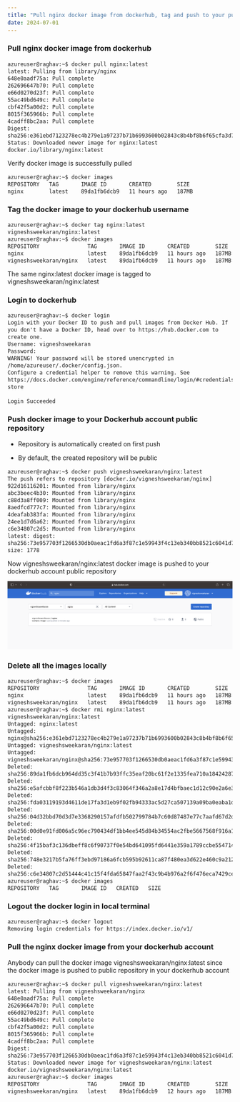 ```yaml
---
title: "Pull nginx docker image from dockerhub, tag and push to your public repo in dockerhub account"
date: 2024-07-01
---
```


### Pull nginx docker image from dockerhub

```
azureuser@raghav:~$ docker pull nginx:latest
latest: Pulling from library/nginx
648e0aadf75a: Pull complete 
262696647b70: Pull complete 
e66d0270d23f: Pull complete 
55ac49bd649c: Pull complete 
cbf42f5a00d2: Pull complete 
8015f365966b: Pull complete 
4cadff8bc2aa: Pull complete 
Digest: sha256:e361ebd7123278ec4b279e1a97237b71b6993600b02843c8b4bf8b6f65cfa3d7
Status: Downloaded newer image for nginx:latest
docker.io/library/nginx:latest
```

Verify docker image is successfully pulled

```
azureuser@raghav:~$ docker images
REPOSITORY   TAG       IMAGE ID       CREATED        SIZE
nginx        latest    89da1fb6dcb9   11 hours ago   187MB
```

### Tag the docker image to your dockerhub username

```
azureuser@raghav:~$ docker tag nginx:latest vigneshsweekaran/nginx:latest
azureuser@raghav:~$ docker images
REPOSITORY               TAG       IMAGE ID       CREATED        SIZE
nginx                    latest    89da1fb6dcb9   11 hours ago   187MB
vigneshsweekaran/nginx   latest    89da1fb6dcb9   11 hours ago   187MB
```

The same nginx:latest docker image is tagged to vigneshsweekaran/nginx:latest

### Login to dockerhub

```
azureuser@raghav:~$ docker login
Login with your Docker ID to push and pull images from Docker Hub. If you don't have a Docker ID, head over to https://hub.docker.com to create one.
Username: vigneshsweekaran
Password: 
WARNING! Your password will be stored unencrypted in /home/azureuser/.docker/config.json.
Configure a credential helper to remove this warning. See
https://docs.docker.com/engine/reference/commandline/login/#credentials-store

Login Succeeded
```

### Push docker image to your Dockerhub account public repository

- Repository is automatically created on first push

- By default, the created repository will be public

```
azureuser@raghav:~$ docker push vigneshsweekaran/nginx:latest
The push refers to repository [docker.io/vigneshsweekaran/nginx]
922d16116201: Mounted from library/nginx 
abc3beec4b30: Mounted from library/nginx 
c88d3a8ff009: Mounted from library/nginx 
8aedfcd777c7: Mounted from library/nginx 
4deafab383fa: Mounted from library/nginx 
24ee1d7d6a62: Mounted from library/nginx 
c6e34807c2d5: Mounted from library/nginx 
latest: digest: sha256:73e957703f1266530db0aeac1fd6a3f87c1e59943f4c13eb340bb8521c6041d7 size: 1778
```

Now vigneshsweekaran/nginx:latest docker image is pushed to your dockerhub account public repository

![Server-detail](images/acc-nginx-public.png)

### Delete all the images locally

```
azureuser@raghav:~$ docker images
REPOSITORY               TAG       IMAGE ID       CREATED        SIZE
nginx                    latest    89da1fb6dcb9   11 hours ago   187MB
vigneshsweekaran/nginx   latest    89da1fb6dcb9   11 hours ago   187MB
azureuser@raghav:~$ docker rmi nginx:latest vigneshsweekaran/nginx:latest
Untagged: nginx:latest
Untagged: nginx@sha256:e361ebd7123278ec4b279e1a97237b71b6993600b02843c8b4bf8b6f65cfa3d7
Untagged: vigneshsweekaran/nginx:latest
Untagged: vigneshsweekaran/nginx@sha256:73e957703f1266530db0aeac1fd6a3f87c1e59943f4c13eb340bb8521c6041d7
Deleted: sha256:89da1fb6dcb964dd35c3f41b7b93ffc35eaf20bc61f2e1335fea710a18424287
Deleted: sha256:e5afcbbf8f223b546a1db3d4f3c83064f346a2a8e17d4bfbaec1d12c90e2a6e3
Deleted: sha256:fda03119193d4611de17fa3d1eb9f02fb94333ac5d27ca507139a09ba0eaba1d
Deleted: sha256:04d32bbd70d3d7e3368290157afdfb502799784b7c60d87487e77c7aafd67d2d
Deleted: sha256:00d0e91fd006a5c96ec790434df1bb4ee545d84b34554ac2fbe5667568f916a1
Deleted: sha256:4f15baf3c136dbeff8c6f90737f0e54bd641095fd6441e359a1789ccbe554714
Deleted: sha256:748e3217b5fa76ff3ebd97186a6fcb595b92611ca87f480ea3d622e460c9a212
Deleted: sha256:c6e34807c2d51444c41c15f4fda65847faa2f43c9b4b976a2f6f476eca7429ce
azureuser@raghav:~$ docker images
REPOSITORY   TAG       IMAGE ID   CREATED   SIZE
```

### Logout the docker login in local terminal

```
azureuser@raghav:~$ docker logout
Removing login credentials for https://index.docker.io/v1/
```

### Pull the nginx docker image from your dockerhub account

Anybody can pull the docker image vigneshsweekaran/nginx:latest since the docker image is pushed to public repository in your dockerhub account

```
azureuser@raghav:~$ docker pull vigneshsweekaran/nginx:latest
latest: Pulling from vigneshsweekaran/nginx
648e0aadf75a: Pull complete 
262696647b70: Pull complete 
e66d0270d23f: Pull complete 
55ac49bd649c: Pull complete 
cbf42f5a00d2: Pull complete 
8015f365966b: Pull complete 
4cadff8bc2aa: Pull complete 
Digest: sha256:73e957703f1266530db0aeac1fd6a3f87c1e59943f4c13eb340bb8521c6041d7
Status: Downloaded newer image for vigneshsweekaran/nginx:latest
docker.io/vigneshsweekaran/nginx:latest
azureuser@raghav:~$ docker images
REPOSITORY               TAG       IMAGE ID       CREATED        SIZE
vigneshsweekaran/nginx   latest    89da1fb6dcb9   12 hours ago   187MB
```
